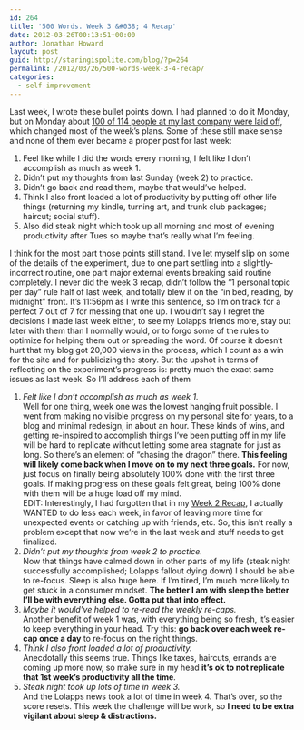```yaml
---
id: 264
title: '500 Words. Week 3 &#038; 4 Recap'
date: 2012-03-26T00:13:51+00:00
author: Jonathan Howard
layout: post
guid: http://staringispolite.com/blog/?p=264
permalink: /2012/03/26/500-words-week-3-4-recap/
categories:
  - self-improvement
---
```

Last week, I wrote these bullet points down. I had planned to do it Monday, but on Monday about <a title="How it feels when EVERYONE you know gets laid off" href="http://staringispolite.com/blog/2012/03/20/how-it-feels-when-everyone-you-know-gets-laid-off/" target="_blank">100 of 114 people at my last company were laid off</a>, which changed most of the week&#8217;s plans. Some of these still make sense and none of them ever became a proper post for last week:

<div>
  <ol>
    <li>
      Feel like while I did the words every morning, I felt like I don&#8217;t accomplish as much as week 1.
    </li>
    <li>
      Didn&#8217;t put my thoughts from last Sunday (week 2) to practice.
    </li>
    <li>
      Didn&#8217;t go back and read them, maybe that would&#8217;ve helped.
    </li>
    <li>
      Think I also front loaded a lot of productivity by putting off other life things (returning my kindle, turning art, and trunk club packages; haircut; social stuff).
    </li>
    <li>
      Also did steak night which took up all morning and most of evening productivity after Tues so maybe that&#8217;s really what I&#8217;m feeling.
    </li>
  </ol>
  
  <p>
    I think for the most part those points still stand. I&#8217;ve let myself slip on some of the details of the experiment, due to one part <!--more-->settling into a slightly-incorrect routine, one part major external events breaking said routine completely. I never did the week 3 recap, didn&#8217;t follow the &#8220;1 personal topic per day&#8221; rule half of last week, and totally blew it on the &#8220;in bed, reading, by midnight&#8221; front. It&#8217;s 11:56pm as I write this sentence, so I&#8217;m on track for a perfect 7 out of 7 for messing that one up. I wouldn&#8217;t say I regret the decisions I made last week either, to see my Lolapps friends more, stay out later with them than I normally would, or to forgo some of the rules to optimize for helping them out or spreading the word. Of course it doesn&#8217;t hurt that my blog got 20,000 views in the process, which I count as a win for the site and for publicizing the story. But the upshot in terms of reflecting on the experiment&#8217;s progress is: pretty much the exact same issues as last week. So I&#8217;ll address each of them
  </p>
  
  <ol>
    <li>
      <em>Felt like I don&#8217;t accomplish as much as week 1.</em><br /> Well for one thing, week one was the lowest hanging fruit possible. I went from making no visible progress on my personal site for years, to a blog and minimal redesign, in about an hour. These kinds of wins, and getting re-inspired to accomplish things I&#8217;ve been putting off in my life will be hard to replicate without letting some area stagnate for just as long. So there&#8217;s an element of &#8220;chasing the dragon&#8221; there. <strong>This feeling will likely come back when I move on to my next three goals.</strong> For now, just focus on finally being absolutely 100% done with the first three goals. If making progress on these goals felt great, being 100% done with them will be a huge load off my mind.<br /> EDIT: Interestingly, I had forgotten that in my <a title="500 Words. Week 2 Recap." href="http://staringispolite.com/blog/2012/03/12/500-words-week-2-recap/">Week 2 Recap</a>, I actually WANTED to do less each week, in favor of leaving more time for unexpected events or catching up with friends, etc. So, this isn&#8217;t really a problem except that now we&#8217;re in the last week and stuff needs to get finalized.
    </li>
    <li>
      <em>Didn&#8217;t put my thoughts from week 2 to practice.</em><br /> Now that things have calmed down in other parts of my life (steak night successfully accomplished; Lolapps fallout dying down) I should be able to re-focus. Sleep is also huge here. If I&#8217;m tired, I&#8217;m much more likely to get stuck in a consumer mindset. <strong>The better I am with sleep the better I&#8217;ll be with everything else. Gotta put that into effect.</strong>
    </li>
    <li>
      <em>Maybe it would&#8217;ve helped to re-read the weekly re-caps. </em><br /> Another benefit of week 1 was, with everything being so fresh, it&#8217;s easier to keep everything in your head. Try this: <strong>go back over each week re-cap once a day</strong> to re-focus on the right things.
    </li>
    <li>
      <em>Think I also front loaded a lot of productivity. </em><br /> Anecdotally this seems true. Things like taxes, haircuts, errands are coming up more now, so make sure in my head <strong>it&#8217;s ok to not replicate that 1st week&#8217;s productivity all the time</strong>.
    </li>
    <li>
      <em>Steak night took up lots of time in week 3.<br /> </em>And the Lolapps news took a lot of time in week 4. That&#8217;s over, so the score resets. This week the challenge will be work, so <strong>I need to be extra vigilant about sleep & distractions.</strong>
    </li>
  </ol>
  
  <div>
    <strong><br /> </strong>
  </div>
  
  <p>
    &nbsp;
  </p>
</div>
